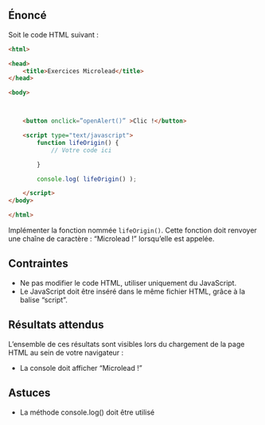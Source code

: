 ## Énoncé

Soit le code HTML suivant :

```html
<html>

<head>
    <title>Exercices Microlead</title>
</head>

<body>



    <button onclick=”openAlert()” >Clic !</button>

    <script type="text/javascript">
        function lifeOrigin() {
            // Votre code ici

        }

        console.log( lifeOrigin() );

    </script>
</body>

</html>
```

Implémenter la  fonction nommée ```lifeOrigin()```. Cette fonction doit renvoyer une chaîne de caractère : “Microlead !” lorsqu’elle est appelée.

## Contraintes

- Ne pas modifier le code HTML, utiliser uniquement du JavaScript.
- Le JavaScript doit être inséré dans le même fichier HTML, grâce à la balise “script”.

## Résultats attendus

L’ensemble de ces résultats sont visibles lors du chargement de la page HTML au sein de votre navigateur :

- La console doit afficher “Microlead !”

## Astuces

- La méthode console.log() doit être utilisé